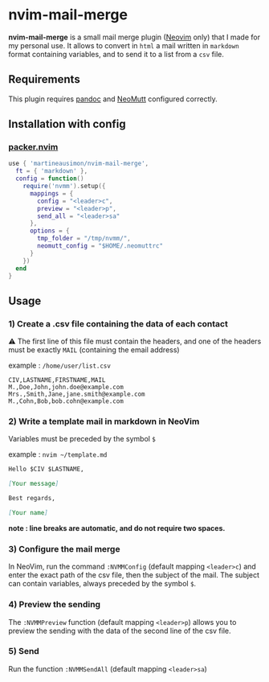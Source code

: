 # nvim-mail-merge

**nvim-mail-merge** is a small mail merge plugin ([Neovim](https://github.com/neovim/neovim) only) that I made for my personal use. It allows to convert in `html` a mail written in `markdown` format containing variables, and to send it to a list from a `csv` file.

## Requirements

This plugin requires [pandoc](https://github.com/jgm/pandoc) and [NeoMutt](https://github.com/neomutt) configured correctly.

## Installation with config

### [packer.nvim](https://github.com/wbthomason/packer.nvim)

```lua
use { 'martineausimon/nvim-mail-merge',
  ft = { 'markdown' },
  config = function()
    require('nvmm').setup({
      mappings = {
        config = "<leader>c",
        preview = "<leader>p",
        send_all = "<leader>sa"
      },
      options = {
        tmp_folder = "/tmp/nvmm/", 
        neomutt_config = "$HOME/.neomuttrc"
      }
    })
  end
}
```

## Usage

### 1) Create a .csv file containing the data of each contact

⚠ The first line of this file must contain the headers, and one of the headers must be exactly `MAIL` (containing the email address)

example : `/home/user/list.csv`

```csv
CIV,LASTNAME,FIRSTNAME,MAIL
M.,Doe,John,john.doe@example.com
Mrs.,Smith,Jane,jane.smith@example.com
M.,Cohn,Bob,bob.cohn@example.com
```
### 2) Write a template mail in markdown in NeoVim

Variables must be preceded by the symbol `$`

example : `nvim ~/template.md`

```markdown
Hello $CIV $LASTNAME,

[Your message]

Best regards,

[Your name]
```

**note : line breaks are automatic, and do not require two spaces.**

### 3) Configure the mail merge

In NeoVim, run the command `:NVMMConfig` (default mapping `<leader>c`) and enter the exact path of the csv file, then the subject of the mail. The subject can contain variables, always preceded by the symbol `$`.

### 4) Preview the sending

The `:NVMMPreview` function (default mapping `<leader>p`) allows you to preview the sending with the data of the second line of the csv file.

### 5) Send

Run the function `:NVMMSendAll` (default mapping `<leader>sa`)
